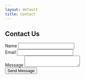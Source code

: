 ```yaml
---
layout: default
title: Contact
---
```


<div class="max-w-xl mx-auto">
  <h2 class="text-3xl font-bold mb-6">Contact Us</h2>
  <form class="space-y-4" netlify>
    <div>
      <label class="block text-gray-700 mb-2">Name</label>
      <input type="text" name="name" class="w-full p-2 border rounded">
    </div>
    <div>
      <label class="block text-gray-700 mb-2">Email</label>
      <input type="email" name="email" class="w-full p-2 border rounded">
    </div>
    <div>
      <label class="block text-gray-700 mb-2">Message</label>
      <textarea name="message" class="w-full p-2 border rounded h-32"></textarea>
    </div>
    <button type="submit" class="bg-blue-600 text-white px-6 py-2 rounded hover:bg-blue-700">
      Send Message
    </button>
  </form>
</div>